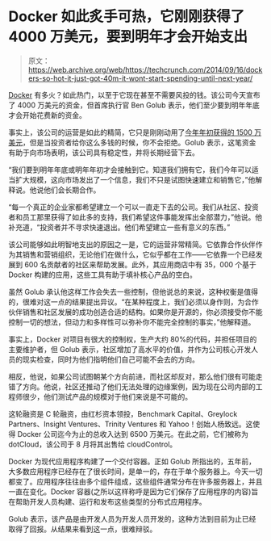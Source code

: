 # Docker 如此炙手可热，它刚刚获得了 4000 万美元，要到明年才会开始支出 

> 原文：<https://web.archive.org/web/https://techcrunch.com/2014/09/16/dockers-so-hot-it-just-got-40m-it-wont-start-spending-until-next-year/>

[Docker](https://web.archive.org/web/20221005193849/https://www.docker.com/) 有多火？如此热门，以至于它现在甚至不需要风投的钱。该公司今天宣布了 4000 万美元的资金，但首席执行官 Ben Golub 表示，他们至少要到明年年底才会开始花费新的资金。

事实上，该公司的运营是如此的精简，它只是刚刚动用了[今年年初获得的 1500 万美元](https://web.archive.org/web/20221005193849/https://beta.techcrunch.com/2014/01/21/docker-raises-15m-for-popular-open-source-platform-designed-for-developers-to-build-apps-in-the-cloud/)，但是当投资者给你这么多钱的时候，你不会拒绝。Golub 表示，这笔资金有助于向市场表明，该公司具有稳定性，并将长期经营下去。

“我们要到明年年底或明年年初才会接触到它。知道我们拥有它，我们今年可以适当扩大规模，这向市场发出了一个信息，我们不只是试图快速建立和销售它，”他解释说。他说他们会长期合作。

“每一个真正的企业家都希望建立一个可以一直走下去的公司。我们从社区、投资者和员工那里获得了如此多的支持，我们希望这件事能发挥出全部潜力，”他说。他补充道，“投资者并不寻求快速退出。他们希望建立一些有意义的东西。”

该公司能够如此明智地支出的原因之一是，它的运营非常精简。它依靠合作伙伴作为其销售和营销组织，无论他们在做什么，它似乎都在工作——它依靠一个已经发展到 600 名贡献者的社区来帮助发展。此外，其应用商店中有 35，000 个基于 Docker 构建的应用，这些工具有助于填补核心产品的空白。

虽然 Golub 承认他这样工作会失去一些控制，但他说总的来说，这种权衡是值得的，很难对这一点的结果提出异议。“在某种程度上，我们必须以身作则，为合作伙伴销售和社区发展的成功创造合适的结构。如果你是开源的，你必须接受你不能控制一切的想法，但动力和多样性可以弥补你不能完全控制的事实，”他解释道。

事实上，Docker 对项目有很大的控制权，生产大约 80%的代码，并担任项目的主要维护者，但 Golub 表示，社区增加了高水平的价值，并作为公司核心开发人员的现实检查，同时为他们指明他们自己可能不会去的方向。

相反，他说，如果公司试图朝某个方向前进，而社区却反对，那么他们很有可能走错了方向。他说，社区还推动了他们无法处理的边缘案例，因为现在公司内部的工程师很少，他们测试产品的规模对于他们来说是不可能的。

这轮融资是 C 轮融资，由红杉资本领投，Benchmark Capital、Greylock Partners、Insight Ventures、Trinity Ventures 和 Yahoo！创始人杨致远。这使得 Docker 公司迄今为止的总收入达到 6500 万美元。在此之前，它们被称为 dotCloud，该公司于 8 月将其出售给 cloudControl。

Docker 为现代应用程序构建了一个交付容器。正如 Golub 所指出的，五年前，大多数应用程序已经存在了很长时间，是单一的，存在于单个服务器上。今天一切都变了。应用程序往往由多个组件组成，这些组件通常分布在许多服务器上，并且一直在变化。Docker 容器(之所以这样称呼是因为它们保存了应用程序的内容)旨在帮助开发人员构建、运行和发布这些类型的分布式应用程序。

Golub 表示，该产品是由开发人员为开发人员开发的，这种方法到目前为止已经取得了回报。从结果来看到这一点，很难辩驳。